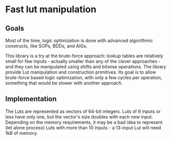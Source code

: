 
# Fast lut manipulation

## Goals

Most of the time, logic optimization is done with advanced algorithmic constructs, like SOPs, BDDs, and AIGs.

This library is a try at the brute-force approach: lookup tables are relatively small for few inputs - actually smaller than any of the clever approaches - and they can be manipulated using shifts and bitwise operations.
The library provide Lut manipulation and construction primitives. Its goal is to allow brute-force based logic optimization, with only a few cycles per operation, something that would be slower with another approach.

## Implementation

The Luts are represented as vectors of 64-bit integers. Luts of 6 inputs or less have only one, but the vector's size doubles with each new input.
Depending on the memory requirements, it may be a bad idea to represent (let alone process) Luts with more than 10 inputs - a 13-input Lut will need 1kB of memory.

